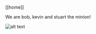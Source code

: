 [[home]]

We are bob, kevin and stuart the minion!

![alt text](https://upload.wikimedia.org/wikipedia/en/7/7d/Minions_characters.png)
